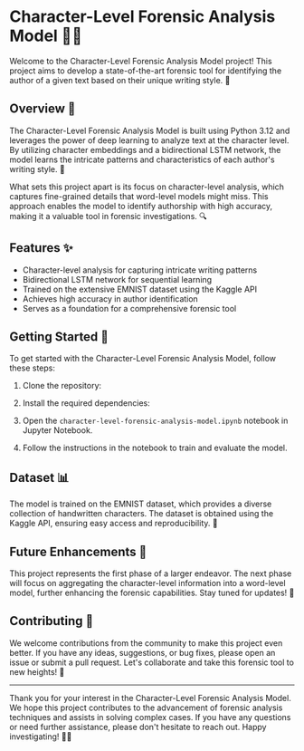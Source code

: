 # Character-Level Forensic Analysis Model 🕵️‍♂️

Welcome to the Character-Level Forensic Analysis Model project! This project aims to develop a state-of-the-art forensic tool for identifying the author of a given text based on their unique writing style. 📝

## Overview 🎯

The Character-Level Forensic Analysis Model is built using Python 3.12 and leverages the power of deep learning to analyze text at the character level. By utilizing character embeddings and a bidirectional LSTM network, the model learns the intricate patterns and characteristics of each author's writing style. 🧠

What sets this project apart is its focus on character-level analysis, which captures fine-grained details that word-level models might miss. This approach enables the model to identify authorship with high accuracy, making it a valuable tool in forensic investigations. 🔍

## Features ✨

- Character-level analysis for capturing intricate writing patterns
- Bidirectional LSTM network for sequential learning
- Trained on the extensive EMNIST dataset using the Kaggle API
- Achieves high accuracy in author identification
- Serves as a foundation for a comprehensive forensic tool

## Getting Started 🚀

To get started with the Character-Level Forensic Analysis Model, follow these steps:

1. Clone the repository:
2. Install the required dependencies:
3. Open the `character-level-forensic-analysis-model.ipynb` notebook in Jupyter Notebook.

4. Follow the instructions in the notebook to train and evaluate the model.

## Dataset 📊

The model is trained on the EMNIST dataset, which provides a diverse collection of handwritten characters. The dataset is obtained using the Kaggle API, ensuring easy access and reproducibility. 💾

## Future Enhancements 🔮

This project represents the first phase of a larger endeavor. The next phase will focus on aggregating the character-level information into a word-level model, further enhancing the forensic capabilities. Stay tuned for updates! 🚀

## Contributing 🤝

We welcome contributions from the community to make this project even better. If you have any ideas, suggestions, or bug fixes, please open an issue or submit a pull request. Let's collaborate and take this forensic tool to new heights! 🌟

---

Thank you for your interest in the Character-Level Forensic Analysis Model. We hope this project contributes to the advancement of forensic analysis techniques and assists in solving complex cases. If you have any questions or need further assistance, please don't hesitate to reach out. Happy investigating! 🕵️‍♂️
